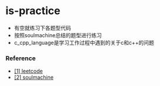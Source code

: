 # is-practice

+ 有空就练习下各题型代码
+ 按照soulmachine总结的题型进行练习
+ c_cpp_language是学习工作过程中遇到的关于c和c++的问题

### Reference

+ [[1] leetcode](https://leetcode.com)
+ [[2] soulmachine](https://github.com/soulmachine/leetcode)
